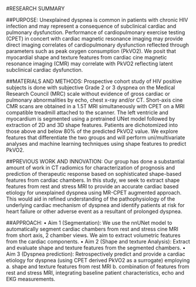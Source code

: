 #RESEARCH SUMMARY

##PURPOSE: 
Unexplained dyspnea is common in patients with chronic HIV infection and may represent a consequence of subclinical cardiac and pulmonary dysfunction. Performance of cardiopulmonary exercise testing (CPET) in concert with cardiac magnetic resonance imaging may provide direct imaging correlates of cardiopulmonary dysfunction reflected through parameters such as peak oxygen consumption (PkVO2). We posit that myocardial shape and texture features from cardiac cine magnetic resonance imaging (CMR) may correlate with PkVO2 reflecting latent subclinical cardiac dysfunction.

##MATERIALS AND METHODS: 
Prospective cohort study of HIV positive subjects is done with subjective Grade 2 or 3 dyspnea on the Medical Research Council (MRC) scale without evidence of gross cardiac or pulmonary abnormalities by echo, chest x-ray and/or CT. Short-axis cine CMR scans are obtained in a 1.5T MRI simultaneously with CPET on a MRI compatible treadmill attached to the scanner. The left ventricle and myocardium is segmented using a pretrained UNet model followed by extraction of 2D and 3D shape features. Patients are dichotomized into those above and below 80% of the predicted PkVO2 value. We explore features that differentiate the two groups and will perform uni/multivariate analyses and machine learning techniques using shape features to predict PkVO2.

##PREVIOUS WORK AND INNOVATION: 
Our group has done a substantial amount of work in CT radiomics for characterization of prognosis and prediction of therapeutic response based on sophisticated shape-based features from cardiac chambers. In this study, we seek to extract shape features from rest and stress MRI to provide an accurate cardiac based etiology for unexplained dyspnea using MR-CPET augmented approach. This would aid in refined understanding of the pathophysiology of the underlying cardiac mechanism of dyspnea and identify patients at risk for heart failure or other adverse event as a resultant of prolonged dyspnea.

##APPROACH: 
• Aim 1 (Segmentation): We use the nnUNet model to automatically segment cardiac chambers from rest and stress cine MRI from short axis, 2 chamber views. We aim to extract volumetric features from the cardiac components.
• Aim 2 (Shape and texture Analysis): Extract and evaluate shape and texture features from the segmented chambers.
• Aim 3 (Dyspnea prediction): Retrospectively predict and provide a cardiac etiology for dyspnea (using CPET derived PkVO2 as a surrogate) employing 
a. shape and texture features from rest MRI 
b. combination of features from rest and stress MRI, integrating baseline patient characteristics, echo and EKG measurements.



